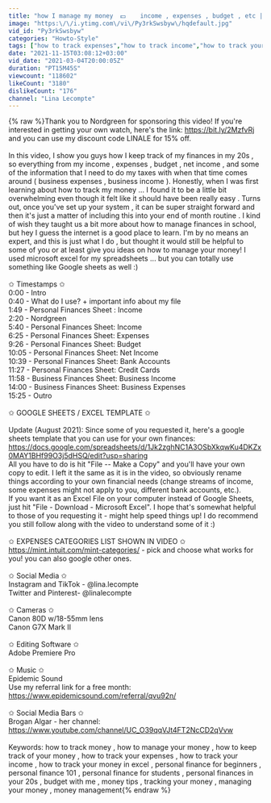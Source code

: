 ```yaml
---
title: "how I manage my money  💵   ‏‏‎ ‎income , expenses , budget , etc || personal finance in my 20s"
image: "https:\/\/i.ytimg.com\/vi\/Py3rkSwsbyw\/hqdefault.jpg"
vid_id: "Py3rkSwsbyw"
categories: "Howto-Style"
tags: ["how to track expenses","how to track income","how to track your expenses"]
date: "2021-11-15T03:08:12+03:00"
vid_date: "2021-03-04T20:00:05Z"
duration: "PT15M45S"
viewcount: "118602"
likeCount: "3180"
dislikeCount: "176"
channel: "Lina Lecompte"
---
```

{% raw %}Thank you to Nordgreen for sponsoring this video! If you're interested in getting your own watch, here's the link:  <a rel="nofollow" target="blank" href="https://bit.ly/2MzfvRj">https://bit.ly/2MzfvRj</a> and you can use my discount code LINALE for 15% off. <br /><br />In this video, I show you guys how I keep track of my finances in my 20s , so everything from my income , expenses , budget , net income , and some of the information that I need to do my taxes with when that time comes around ( business expenses , business income ). Honestly, when I was first learning about how to track my money ... I found it to be a little bit overwhelming even though it felt like it should have been really easy . Turns out, once you've set up your system , it can be super straight forward and then it's just a matter of including this into your end of month routine . I kind of wish they taught us a bit more about how to manage finances in school, but hey I guess the internet is a good place to learn. I'm by no means an expert, and this is just what I do , but thought it would still be helpful to some of you or at least give you ideas on how to manage your money! I used microsoft excel for my spreadsheets ... but you can totally use something like Google sheets as well :)<br /><br />✩ Timestamps ✩<br />0:00  - Intro <br />0:40  - What do I use? + important info about my file<br />1:49 - Personal Finances Sheet : Income<br />2:20 - Nordgreen <br />5:40 - Personal Finances Sheet: Income <br />6:25 - Personal Finances Sheet: Expenses <br />9:26 - Personal Finances Sheet: Budget <br />10:05 - Personal Finances Sheet: Net Income <br />10:39 - Personal Finances Sheet: Bank Accounts <br />11:27 - Personal Finances Sheet: Credit Cards <br />11:58 - Business Finances Sheet: Business Income<br />14:00 - Business Finances Sheet: Business Expenses <br />15:25 - Outro<br /><br />✩ GOOGLE SHEETS / EXCEL TEMPLATE ✩<br /><br />Update (August 2021): Since some of you requested it, here's a google sheets template that you can use for your own finances: <a rel="nofollow" target="blank" href="https://docs.google.com/spreadsheets/d/1Jk2zghNC1A3OSbXkqwKu4DKZx0MAY1BHf99O3j5dHSQ/edit?usp=sharing">https://docs.google.com/spreadsheets/d/1Jk2zghNC1A3OSbXkqwKu4DKZx0MAY1BHf99O3j5dHSQ/edit?usp=sharing</a> <br />All you have to do is hit &quot;File -- Make a Copy&quot; and you'll have your own copy to edit. I left it the same as it is in the video, so obviously rename things according to your own financial needs (change streams of income, some expenses might not apply to you, different bank accounts, etc.). <br />If you want it as an Excel File on your computer instead of Google Sheets, just hit &quot;File - Download - Microsoft Excel&quot;. I hope that's somewhat helpful to those of you requesting it - might help speed things up! I do recommend you still follow along with the video to understand some of it :)<br /><br />✩ EXPENSES CATEGORIES LIST SHOWN IN VIDEO ✩<br /> <a rel="nofollow" target="blank" href="https://mint.intuit.com/mint-categories/">https://mint.intuit.com/mint-categories/</a> - pick and choose what works for you! you can also google other ones. <br /><br />✩ Social Media ✩<br />Instagram and TikTok - @lina.lecompte<br />Twitter and Pinterest- @linalecompte<br /><br />✩ Cameras ✩<br />Canon 80D w/18-55mm lens<br />Canon G7X Mark II <br /><br />✩ Editing Software ✩<br />Adobe Premiere Pro<br /><br />✩ Music ✩<br />Epidemic Sound<br />Use my referral link for a free month: <a rel="nofollow" target="blank" href="https://www.epidemicsound.com/referral/qvu92n/">https://www.epidemicsound.com/referral/qvu92n/</a><br /><br />✩ Social Media Bars ✩<br />Brogan Algar - her channel: <br /><a rel="nofollow" target="blank" href="https://www.youtube.com/channel/UC_O39qqVJt4FT2NcCD2qVvw">https://www.youtube.com/channel/UC_O39qqVJt4FT2NcCD2qVvw</a><br /><br />Keywords: how to track money , how to manage your money , how to keep track of your money , how to track your expenses , how to track your income , how to track your money in excel  , personal finance for beginners , personal finance 101 , personal finance for students , personal finances in your 20s , budget with me , money tips  , tracking your money , managing your money , money management{% endraw %}
